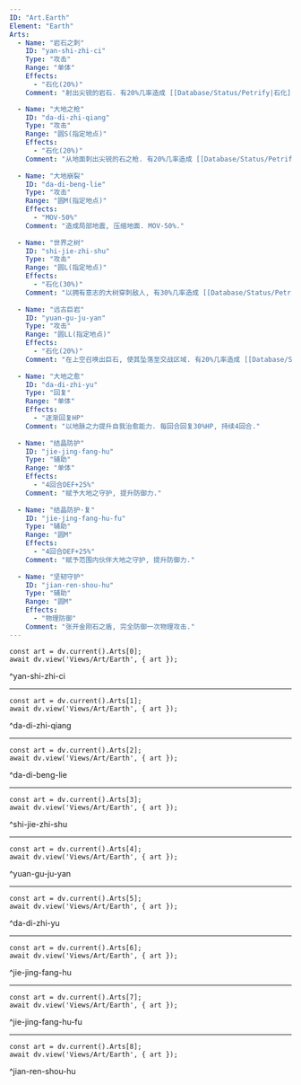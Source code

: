```yaml
---
ID: "Art.Earth"
Element: "Earth"
Arts:
  - Name: "岩石之刺"
    ID: "yan-shi-zhi-ci"
    Type: "攻击"
    Range: "单体"
    Effects:
      - "石化(20%)"
    Comment: "射出尖锐的岩石. 有20%几率造成 [[Database/Status/Petrify|石化]]"

  - Name: "大地之枪"
    ID: "da-di-zhi-qiang"
    Type: "攻击"
    Range: "圆S(指定地点)"
    Effects:
      - "石化(20%)"
    Comment: "从地面刺出尖锐的石之枪. 有20%几率造成 [[Database/Status/Petrify|石化]]."
    
  - Name: "大地崩裂"
    ID: "da-di-beng-lie"
    Type: "攻击"
    Range: "圆M(指定地点)"
    Effects:
      - "MOV-50%"
    Comment: "造成局部地震, 压缩地面. MOV-50%."
    
  - Name: "世界之树"
    ID: "shi-jie-zhi-shu"
    Type: "攻击"
    Range: "圆L(指定地点)"
    Effects:
      - "石化(30%)"
    Comment: "以拥有意志的大树穿刺敌人, 有30%几率造成 [[Database/Status/Petrify|石化]]."
    
  - Name: "远古巨岩"
    ID: "yuan-gu-ju-yan"
    Type: "攻击"
    Range: "圆LL(指定地点)"
    Effects:
      - "石化(20%)"
    Comment: "在上空召唤出巨石, 使其坠落至交战区域. 有20%几率造成 [[Database/Status/Petrify|石化]]."
    
  - Name: "大地之愈"
    ID: "da-di-zhi-yu"
    Type: "回复"
    Range: "单体"
    Effects:
      - "逐渐回复HP"
    Comment: "以地脉之力提升自我治愈能力. 每回合回复30%HP, 持续4回合."
    
  - Name: "结晶防护"
    ID: "jie-jing-fang-hu"
    Type: "辅助"
    Range: "单体"
    Effects:
      - "4回合DEF+25%"
    Comment: "赋予大地之守护, 提升防御力."
    
  - Name: "结晶防护·复"
    ID: "jie-jing-fang-hu-fu"
    Type: "辅助"
    Range: "圆M"
    Effects:
      - "4回合DEF+25%"
    Comment: "赋予范围内伙伴大地之守护, 提升防御力."
    
  - Name: "坚韧守护"
    ID: "jian-ren-shou-hu"
    Type: "辅助"
    Range: "圆M"
    Effects:
      - "物理防御"
    Comment: "张开金刚石之盾, 完全防御一次物理攻击."
---
```

```dataviewjs
const art = dv.current().Arts[0];
await dv.view('Views/Art/Earth', { art });
```
^yan-shi-zhi-ci

---

```dataviewjs
const art = dv.current().Arts[1];
await dv.view('Views/Art/Earth', { art });
```
^da-di-zhi-qiang

---

```dataviewjs
const art = dv.current().Arts[2];
await dv.view('Views/Art/Earth', { art });
```
^da-di-beng-lie

---

```dataviewjs
const art = dv.current().Arts[3];
await dv.view('Views/Art/Earth', { art });
```
^shi-jie-zhi-shu

---

```dataviewjs
const art = dv.current().Arts[4];
await dv.view('Views/Art/Earth', { art });
```
^yuan-gu-ju-yan

---

```dataviewjs
const art = dv.current().Arts[5];
await dv.view('Views/Art/Earth', { art });
```
^da-di-zhi-yu

---

```dataviewjs
const art = dv.current().Arts[6];
await dv.view('Views/Art/Earth', { art });
```
^jie-jing-fang-hu

---

```dataviewjs
const art = dv.current().Arts[7];
await dv.view('Views/Art/Earth', { art });
```
^jie-jing-fang-hu-fu

---

```dataviewjs
const art = dv.current().Arts[8];
await dv.view('Views/Art/Earth', { art });
```
^jian-ren-shou-hu